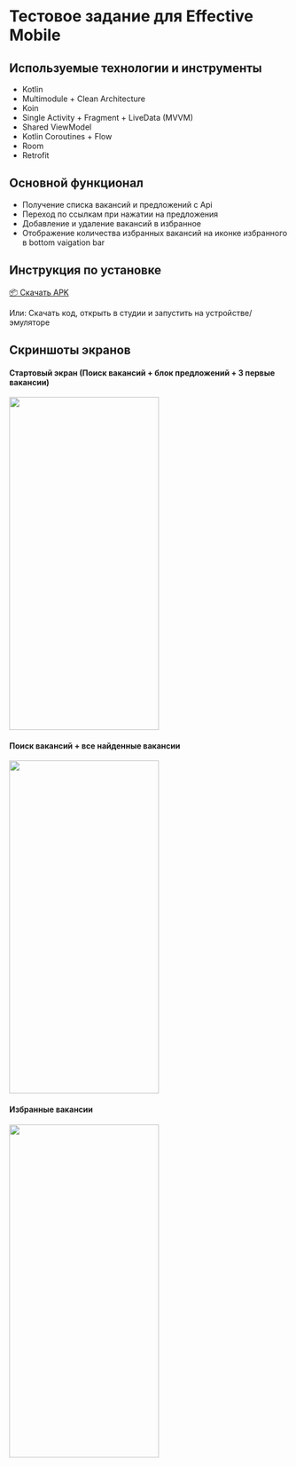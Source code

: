 # Тестовое задание для Effective Mobile

## Используемые технологии и инструменты
- Kotlin
- Multimodule + Clean Architecture
- Koin
- Single Activity + Fragment + LiveData (MVVM)
- Shared ViewModel
- Kotlin Coroutines + Flow
- Room
- Retrofit



## Основной функционал
- Получение списка вакансий и предложений с Api
- Переход по ссылкам при нажатии на предложения
- Добавление и удаление вакансий в избранное
- Отображение количества избранных вакансий на иконке избранного в bottom vaigation bar



## Инструкция по установке
[📦 Скачать APK](https://github.com/Jaroslav-89/EffectiveMobileTestIsmaev/releases/tag/testapp) 
    
Или: 
Скачать код, открыть в студии и запустить на устройстве/эмуляторе



## Скриншоты экранов
#### Стартовый экран (Поиск вакансий + блок предложений + 3 первые вакансии)
<img src="https://github.com/user-attachments/assets/f9aba8ea-c948-40f5-9cce-3e97a5da9b1e"  width="270" height="600" >

#### Поиск вакансий + все найденные вакансии
<img src="https://github.com/user-attachments/assets/1a5da53c-b65b-4396-8d0b-c209a83c3fc5"  width="270" height="600" >

#### Избранные вакансии
<img src="https://github.com/user-attachments/assets/d67169e1-f24b-43b3-9822-af3867842250"  width="270" height="600" >
